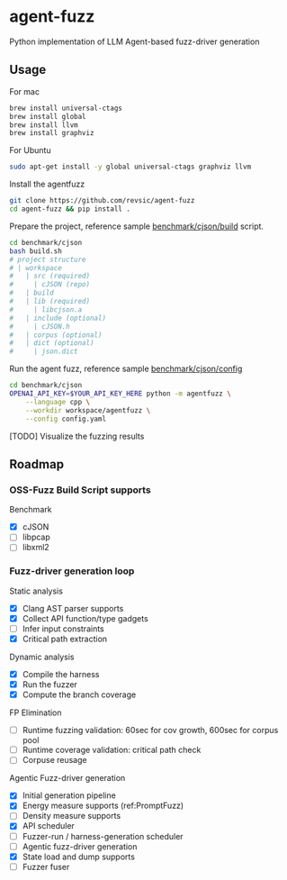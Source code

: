 # agent-fuzz
Python implementation of LLM Agent-based fuzz-driver generation 

## Usage

For mac
```bash
brew install universal-ctags
brew install global
brew install llvm
brew install graphviz
```

For Ubuntu
```bash
sudo apt-get install -y global universal-ctags graphviz llvm
```

Install the agentfuzz
```bash
git clone https://github.com/revsic/agent-fuzz
cd agent-fuzz && pip install .
```

Prepare the project, reference sample [benchmark/cjson/build](./benchmark/cjson/build.sh) script.
```bash
cd benchmark/cjson
bash build.sh
# project structure
# | workspace
#   | src (required)
#     | cJSON (repo)
#   | build
#   | lib (required)
#     | libcjson.a
#   | include (optional)
#     | cJSON.h
#   | corpus (optional)
#   | dict (optional)
#     | json.dict
```

Run the agent fuzz, reference sample [benchmark/cjson/config](./benchmark/cjson/config.yaml)
```bash
cd benchmark/cjson
OPENAI_API_KEY=$YOUR_API_KEY_HERE python -m agentfuzz \
    --language cpp \
    --workdir workspace/agentfuzz \
    --config config.yaml
```

[TODO] Visualize the fuzzing results

## Roadmap

### OSS-Fuzz Build Script supports

Benchmark

- [x] cJSON
- [ ] libpcap
- [ ] libxml2

### Fuzz-driver generation loop

Static analysis

- [x] Clang AST parser supports
- [x] Collect API function/type gadgets
- [ ] Infer input constraints 
- [x] Critical path extraction

Dynamic analysis

- [x] Compile the harness
- [x] Run the fuzzer
- [x] Compute the branch coverage

FP Elimination
- [ ] Runtime fuzzing validation: 60sec for cov growth, 600sec for corpus pool
- [ ] Runtime coverage validation: critical path check
- [ ] Corpuse reusage

Agentic Fuzz-driver generation

- [x] Initial generation pipeline
- [x] Energy measure supports (ref:PromptFuzz)
- [ ] Density measure supports
- [x] API scheduler
- [ ] Fuzzer-run / harness-generation scheduler
- [ ] Agentic fuzz-driver generation
- [x] State load and dump supports
- [ ] Fuzzer fuser
